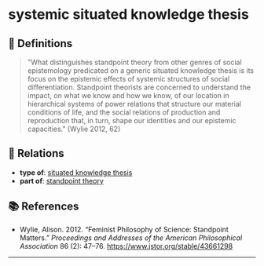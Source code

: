 # systemic situated knowledge thesis

## 📖 Definitions

> "What distinguishes standpoint theory from other genres of social epistemology predicated on a generic situated knowledge thesis is its focus on the epistemic effects of systemic structures of social differentiation. Standpoint theorists are concerned to understand the impact, on what we know and how we know, of our location in hierarchical systems of power relations that structure our material conditions of life, and the social relations of production and reproduction that, in turn, shape our identities and our epistemic capacities." (Wylie 2012, 62)

## 🔗 Relations

- **type of**: [situated knowledge thesis](./situated-knowledge-thesis.md)
- **part of**: [standpoint theory](./standpoint-theory.md)

## 📚 References

- Wylie, Alison. 2012. “Feminist Philosophy of Science: Standpoint Matters.” _Proceedings and Addresses of the American Philosophical Association_ 86 (2): 47–76. https://www.jstor.org/stable/43661298

---

<script src="https://giscus.app/client.js"
                data-repo="natesheehan/conceptcartography"
                data-repo-id="R_kgDOPB5QiQ"
                data-category="General"
                data-category-id="DIC_kwDOPB5Qic4CsAxd"
                data-mapping="pathname"
                data-strict="0"
                data-reactions-enabled="1"
                data-emit-metadata="0"
                data-input-position="bottom"
                data-theme="catppuccin_mocha"
                data-lang="en"
                crossorigin="anonymous"
                async>
        </script>
        

